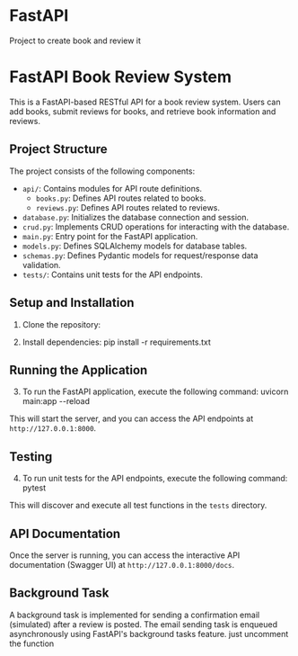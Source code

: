 # FastAPI
Project to create book and review it

# FastAPI Book Review System

This is a FastAPI-based RESTful API for a book review system. Users can add books, submit reviews for books, and retrieve book information and reviews.

## Project Structure

The project consists of the following components:

- `api/`: Contains modules for API route definitions.
  - `books.py`: Defines API routes related to books.
  - `reviews.py`: Defines API routes related to reviews.
- `database.py`: Initializes the database connection and session.
- `crud.py`: Implements CRUD operations for interacting with the database.
- `main.py`: Entry point for the FastAPI application.
- `models.py`: Defines SQLAlchemy models for database tables.
- `schemas.py`: Defines Pydantic models for request/response data validation.
- `tests/`: Contains unit tests for the API endpoints.

## Setup and Installation

1. Clone the repository:


2. Install dependencies:
   pip install -r requirements.txt

## Running the Application

3. To run the FastAPI application, execute the following command:
   uvicorn main:app --reload

This will start the server, and you can access the API endpoints at `http://127.0.0.1:8000`.

## Testing

4. To run unit tests for the API endpoints, execute the following command:
 pytest

This will discover and execute all test functions in the `tests` directory.

## API Documentation

Once the server is running, you can access the interactive API documentation (Swagger UI) at `http://127.0.0.1:8000/docs`.

## Background Task

A background task is implemented for sending a confirmation email (simulated) after a review is posted. The email sending task is enqueued asynchronously using FastAPI's background tasks feature. just uncomment the function



   





